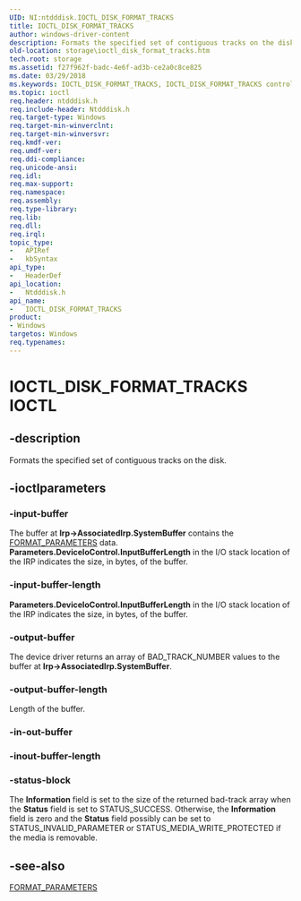 ```yaml
---
UID: NI:ntdddisk.IOCTL_DISK_FORMAT_TRACKS
title: IOCTL_DISK_FORMAT_TRACKS
author: windows-driver-content
description: Formats the specified set of contiguous tracks on the disk.
old-location: storage\ioctl_disk_format_tracks.htm
tech.root: storage
ms.assetid: f27f962f-badc-4e6f-ad3b-ce2a0c8ce825
ms.date: 03/29/2018
ms.keywords: IOCTL_DISK_FORMAT_TRACKS, IOCTL_DISK_FORMAT_TRACKS control, IOCTL_DISK_FORMAT_TRACKS control code [Storage Devices], k307_c50ddad4-851d-474e-92c1-13520556173b.xml, ntdddisk/IOCTL_DISK_FORMAT_TRACKS, storage.ioctl_disk_format_tracks
ms.topic: ioctl
req.header: ntdddisk.h
req.include-header: Ntdddisk.h
req.target-type: Windows
req.target-min-winverclnt: 
req.target-min-winversvr: 
req.kmdf-ver: 
req.umdf-ver: 
req.ddi-compliance: 
req.unicode-ansi: 
req.idl: 
req.max-support: 
req.namespace: 
req.assembly: 
req.type-library: 
req.lib: 
req.dll: 
req.irql: 
topic_type:
-	APIRef
-	kbSyntax
api_type:
-	HeaderDef
api_location:
-	Ntdddisk.h
api_name:
-	IOCTL_DISK_FORMAT_TRACKS
product:
- Windows
targetos: Windows
req.typenames: 
---
```


# IOCTL_DISK_FORMAT_TRACKS IOCTL


## -description



Formats the specified set of contiguous tracks on the disk.




## -ioctlparameters




### -input-buffer

The buffer at <b>Irp-&gt;AssociatedIrp.SystemBuffer</b> contains the <a href="https://msdn.microsoft.com/library/windows/hardware/ff553878">FORMAT_PARAMETERS</a> data. <b>Parameters.DeviceIoControl.InputBufferLength</b> in the I/O stack location of the IRP indicates the size, in bytes, of the buffer.


### -input-buffer-length

<b>Parameters.DeviceIoControl.InputBufferLength</b> in the I/O stack location of the IRP indicates the size, in bytes, of the buffer.


### -output-buffer

The device driver returns an array of BAD_TRACK_NUMBER values to the buffer at <b>Irp-&gt;AssociatedIrp.SystemBuffer</b>.


### -output-buffer-length

Length of the buffer.


### -in-out-buffer








### -inout-buffer-length








### -status-block

The <b>Information</b> field is set to the size of the returned bad-track array when the <b>Status</b> field is set to STATUS_SUCCESS. Otherwise, the <b>Information</b> field is zero and the <b>Status</b> field possibly can be set to STATUS_INVALID_PARAMETER or STATUS_MEDIA_WRITE_PROTECTED if the media is removable.


## -see-also




<a href="https://msdn.microsoft.com/library/windows/hardware/ff553878">FORMAT_PARAMETERS</a>
 

 

